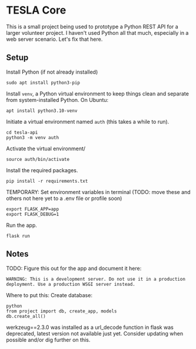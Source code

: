 # TESLA Core

This is a small project being used to prototype a Python REST API for a larger volunteer project. I haven't used Python all that much, especially in a web server scenario. Let's fix that here.

## Setup

Install Python (if not already installed)

```
sudo apt install python3-pip
```

Install `venv`, a Python virtual environment to keep things clean and separate from system-installed Python. On Ubuntu:

```
apt install python3.10-venv
```

Initiate a virtual environment named `auth` (this takes a while to run).

```
cd tesla-api
python3 -m venv auth
```

Activate the virtual environment/

```
source auth/bin/activate
```

Install the required packages.

```
pip install -r requirements.txt
```

TEMPORARY: Set environment variables in terminal (TODO: move these and others not here yet to a .env file or profile soon)

```
export FLASK_APP=app
export FLASK_DEBUG=1
```

Run the app.

```
flask run
```

## Notes

TODO: Figure this out for the app and document it here:

```
WARNING: This is a development server. Do not use it in a production deployment. Use a production WSGI server instead.
```

Where to put this: Create database:

```
python
from project import db, create_app, models
db.create_all()
```

werkzeug==2.3.0 was installed as a url_decode function in flask was deprecated, latest version not available just yet. Consider updating when possible and/or dig further on this.
